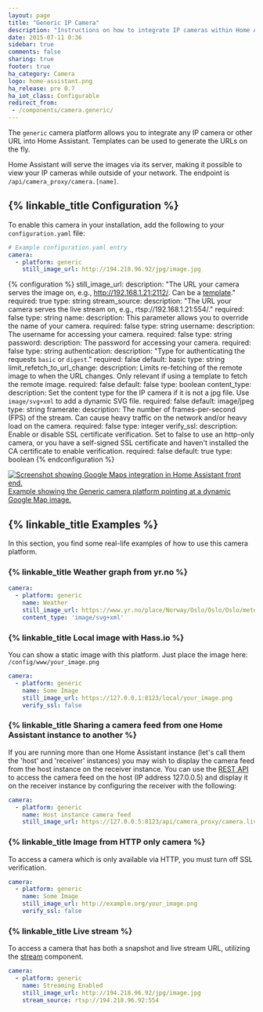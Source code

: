 ```yaml
---
layout: page
title: "Generic IP Camera"
description: "Instructions on how to integrate IP cameras within Home Assistant."
date: 2015-07-11 0:36
sidebar: true
comments: false
sharing: true
footer: true
ha_category: Camera
logo: home-assistant.png
ha_release: pre 0.7
ha_iot_class: Configurable
redirect_from:
 - /components/camera.generic/
---
```


The `generic` camera platform allows you to integrate any IP camera or other URL into Home Assistant. Templates can be used to generate the URLs on the fly.

Home Assistant will serve the images via its server, making it possible to view your IP cameras while outside of your network. The endpoint is `/api/camera_proxy/camera.[name]`.

## {% linkable_title Configuration %}

To enable this camera in your installation, add the following to your `configuration.yaml` file:

```yaml
# Example configuration.yaml entry
camera:
  - platform: generic
    still_image_url: http://194.218.96.92/jpg/image.jpg
```

{% configuration %}
still_image_url:
  description: "The URL your camera serves the image on, e.g., http://192.168.1.21:2112/. Can be a [template](/topics/templating/)."
  required: true
  type: string
stream_source:
  description: "The URL your camera serves the live stream on, e.g., rtsp://192.168.1.21:554/."
  required: false
  type: string
name:
  description: This parameter allows you to override the name of your camera.
  required: false
  type: string
username:
  description: The username for accessing your camera.
  required: false
  type: string
password:
  description: The password for accessing your camera.
  required: false
  type: string
authentication:
  description: "Type for authenticating the requests `basic` or `digest`."
  required: false
  default: basic
  type: string
limit_refetch_to_url_change:
  description: Limits re-fetching of the remote image to when the URL changes. Only relevant if using a template to fetch the remote image.
  required: false
  default: false
  type: boolean
content_type:
  description: Set the content type for the IP camera if it is not a jpg file. Use `image/svg+xml` to add a dynamic SVG file.
  required: false
  default: image/jpeg
  type: string
framerate:
  description: The number of frames-per-second (FPS) of the stream. Can cause heavy traffic on the network and/or heavy load on the camera.
  required: false
  type: integer
verify_ssl:
  description: Enable or disable SSL certificate verification. Set to false to use an http-only camera, or you have a self-signed SSL certificate and haven't installed the CA certificate to enable verification.
  required: false
  default: true
  type: boolean
{% endconfiguration %}

<p class='img'>
  <a href='/cookbook/google_maps_card/'>
    <img src='/images/components/camera/generic-google-maps.png' alt='Screenshot showing Google Maps integration in Home Assistant front end.'>
    Example showing the Generic camera platform pointing at a dynamic Google Map image.
  </a>
</p>

## {% linkable_title Examples %}

In this section, you find some real-life examples of how to use this camera platform.

### {% linkable_title Weather graph from yr.no %}

```yaml
camera:
  - platform: generic
    name: Weather
    still_image_url: https://www.yr.no/place/Norway/Oslo/Oslo/Oslo/meteogram.svg
    content_type: 'image/svg+xml'
```

### {% linkable_title Local image with Hass.io %}

You can show a static image with this platform. Just place the image here: `/config/www/your_image.png`

```yaml
camera:
  - platform: generic
    name: Some Image
    still_image_url: https://127.0.0.1:8123/local/your_image.png
    verify_ssl: false
```

### {% linkable_title Sharing a camera feed from one Home Assistant instance to another %}

If you are running more than one Home Assistant instance (let's call them the 'host' and 'receiver' instances) you may wish to display the camera feed from the host instance on the receiver instance. You can use the [REST API](/developers/rest_api/#get-apicamera_proxycameraltentity_id) to access the camera feed on the host (IP address 127.0.0.5) and display it on the receiver instance by configuring the receiver with the following:

```yaml
camera:
  - platform: generic
    name: Host instance camera feed
    still_image_url: https://127.0.0.5:8123/api/camera_proxy/camera.live_view
```
### {% linkable_title Image from HTTP only camera %}

To access a camera which is only available via HTTP, you must turn off SSL verification.

```yaml
camera:
  - platform: generic
    name: Some Image
    still_image_url: http://example.org/your_image.png
    verify_ssl: false
```

### {% linkable_title Live stream %}

To access a camera that has both a snapshot and live stream URL, utilizing the [stream](/components/stream/) component.

```yaml
camera:
  - platform: generic
    name: Streaming Enabled
    still_image_url: http://194.218.96.92/jpg/image.jpg
    stream_source: rtsp://194.218.96.92:554
```
